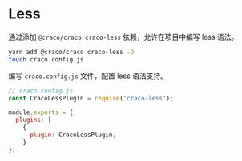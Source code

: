 # Less 

通过添加 `@craco/craco craco-less` 依赖，允许在项目中编写 less 语法。

```bash
yarn add @craco/craco craco-less -D
touch craco.config.js
```

编写 `craco.config.js` 文件，配置 less 语法支持。

```js
// craco.config.js
const CracoLessPlugin = require('craco-less');

module.exports = {
  plugins: [
    {
      plugin: CracoLessPlugin,
    }
};
```